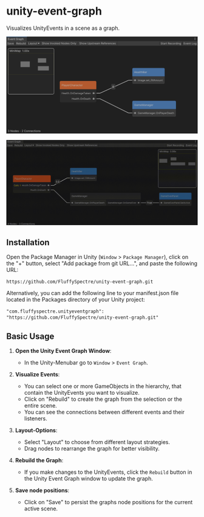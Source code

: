 # unity-event-graph

Visualizes UnityEvents in a scene as a graph.

![Screenshot](Media/screenshot1.png)

![Event Tracking](Media/event_tracking.gif)

## Installation

Open the Package Manager in Unity (`Window` > `Package Manager`), click on the "+" button, select "Add package from git URL...", and paste the following URL:

```
https://github.com/FluffySpectre/unity-event-graph.git
```

Alternatively, you can add the following line to your manifest.json file located in the Packages directory of your Unity project:

```
"com.fluffyspectre.unityeventgraph": "https://github.com/FluffySpectre/unity-event-graph.git"
```

## Basic Usage

1. **Open the Unity Event Graph Window**:
    - In the Unity-Menubar go to `Window` > `Event Graph`.

2. **Visualize Events**:
    - You can select one or more GameObjects in the hierarchy, that contain the UnityEvents you want to visualize.
    - Click on "Rebuild" to create the graph from the selection or the entire scene.
    - You can see the connections between different events and their listeners.

3. **Layout-Options**:
    - Select "Layout" to choose from different layout strategies.
    - Drag nodes to rearrange the graph for better visibility.

4. **Rebuild the Graph**:
    - If you make changes to the UnityEvents, click the `Rebuild` button in the Unity Event Graph window to update the graph.

5. **Save node positions**:
    - Click on "Save" to persist the graphs node positions for the current active scene.
